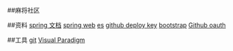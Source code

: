 ##麻将社区


##资料
[spring 文档](https://spring.io/)
[spring web](https://spring.io/guides/gs/serving-web-content/)
[es](https://elasticsearch.cn/explore)
[github deploy key](https://developer.github.com/v3/guides/managing-deloy-keys/#deploy-keys)
[bootstrap](https://v3.bootcss.com/getting-started/)
[Github oauth](https://developer.github.com/apps/building-oauth-apps/creating-an-oauth-app/)


##工具
[git](https://git-scm.com/download)
[Visual Paradigm](https://www.visual-paradigm.com)
